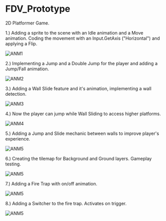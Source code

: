 # FDV_Prototype

2D Platformer Game.

1.) Adding a sprite to the scene with an Idle animation and a Move animation. Coding the movement with an Input.GetAxis ("Horizontal") and applying a Flip.

![ANM1](https://user-images.githubusercontent.com/114673717/207416620-40d8c34b-73fb-40b6-9bad-92079f235ad1.gif)

2.) Implementing a Jump and a Double Jump for the player and adding a Jump/Fall animation.

![ANM2](https://user-images.githubusercontent.com/114673717/207417084-b9df4e94-5854-486e-9d23-b1fac6bd8996.gif)

3.) Adding a Wall Slide feature and it's animation, implementing a wall detection.

![ANM3](https://user-images.githubusercontent.com/114673717/207417569-30a5d737-c14e-4025-8646-ce3a85821651.gif)

4.) Now the player can jump while Wall Sliding to access higher platforms.

![ANM4](https://user-images.githubusercontent.com/114673717/207417889-0617efbc-b82e-43a9-b2ca-0db609bc113e.gif)

5.) Adding a Jump and Slide mechanic between walls to improve player's experience.

![ANM5](https://user-images.githubusercontent.com/114673717/207421288-3b771ce8-1a8c-4ba7-9f11-67e4a1389c44.gif)

6.) Creating the tilemap for Background and Ground layers. Gameplay testing.

![ANM5](https://user-images.githubusercontent.com/114673717/207444478-3e9f26f7-bf80-480e-8b9c-e91ce17e7403.gif)

7.) Adding a Fire Trap with on/off animation.

![ANM5](https://user-images.githubusercontent.com/114673717/207837342-dffb5e48-8804-4acb-a0dc-7cbd6ca89e4c.gif)

8.) Adding a Switcher to the fire trap. Activates on trigger.

![ANM5](https://user-images.githubusercontent.com/114673717/208238975-b2d9258e-2f48-4a52-90ea-61c4d5b26426.gif)

